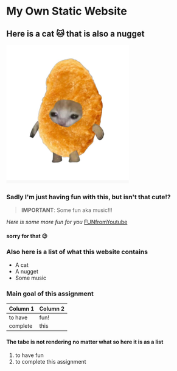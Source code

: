 # My Own Static Website
## Here is a cat 🐱 that is also a nugget
![nuggie](https://github.com/kiaaww/markdown_site/raw/main/nuggie.PNG)
### Sadly I'm just **having fun** with this, but isn't that cute!?
<!-- Saying no is not allowed -->
> **IMPORTANT**:
> Some fun aka music!!!

_Here is some more fun for you_ [FUNfromYoutube](https://youtu.be/dQw4w9WgXcQ?si=2SwcO0d_BGAMZxS6)

#### sorry for that 😉
<!-- No I really am not -->
### Also here is a list of what this website contains
- A cat
- A nugget
- Some music
### Main goal of this assignment
| Column 1 | Column 2 |
|----------|----------|
| to have  | fun!     |
| complete | this     |
#### The tabe is not rendering no matter what so here it is as a list
1. to have fun
2. to complete this assignment
